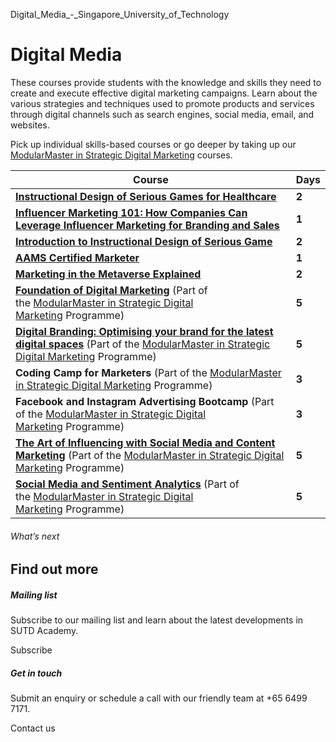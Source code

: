Digital_Media_-_Singapore_University_of_Technology



Digital Media
=============

These courses provide students with the knowledge and skills they need to create and execute effective digital marketing campaigns. Learn about the various strategies and techniques used to promote products and services through digital channels such as search engines, social media, email, and websites.

Pick up individual skills-based courses or go deeper by taking up our [ModularMaster in Strategic Digital Marketing](/course/ModularMaster-in-Strategic-Digital-Marketing) courses.

| Course | Days |
| --- | --- |
| **[Instructional Design of Serious Games for Healthcare](/course/01-114-instructional-design-of-serious-games-for-healthcare/ "Instructional Design of Serious Games for Healthcare")** | **2** |
| **[Influencer Marketing 101: How Companies Can Leverage Influencer Marketing for Branding and Sales](/course/influencer-marketing-101/)** | **1** |
| **[Introduction to Instructional Design of Serious Game](/course/instructional-design-of-serious-games/)** | **2** |
| [**AAMS Certified Marketer**](/course/AAMS-Certified-Marketer) | **1** |
| **[Marketing in the Metaverse Explained](/course/marketing-in-the-metaverse-explained/)** | **2** |
| [**Foundation of Digital Marketing**](/course/Foundation-in-Digital-Marketing)  (Part of the [ModularMaster in Strategic Digital Marketing](/course/ModularMaster-in-Strategic-Digital-Marketing) Programme) | **5** |
| [**Digital Branding: Optimising your brand for the latest digital spaces**](/course/digital-branding-optimising-your-brand-for-the-latest-digital-spaces/)  (Part of the [ModularMaster in Strategic Digital Marketing](/course/ModularMaster-in-Strategic-Digital-Marketing) Programme) | **5** |
| **Coding Camp for Marketers**  (Part of the [ModularMaster in Strategic Digital Marketing](https://www.sutd.edu.sg/admissions/academy/modular-master/available-modularmaster-programmes/) Programme) | **3** |
| **Facebook and Instagram Advertising Bootcamp**  (Part of the [ModularMaster in Strategic Digital Marketing](/course/ModularMaster-in-Strategic-Digital-Marketing) Programme) | **3** |
| [**The Art of Influencing with Social Media and Content Marketing**](/course/the-art-of-influencing-with-social-media-and-content-marketing/)  (Part of the [ModularMaster in Strategic Digital Marketing](/course/ModularMaster-in-Strategic-Digital-Marketing) Programme) | **5** |
| **[Social Media and Sentiment Analytics](/course/Social-Media-and-Sentiment-Analytics "Social Media and Sentiment Analytics")**  (Part of the [ModularMaster in Strategic Digital Marketing](/course/ModularMaster-in-Strategic-Digital-Marketing) Programme) | **5** |

###### What’s next

Find out more
-------------

##### Mailing list

Subscribe to our mailing list and learn about the latest developments in SUTD Academy.

Subscribe

##### Get in touch

Submit an enquiry or schedule a call with our friendly team at +65 6499 7171.

Contact us

